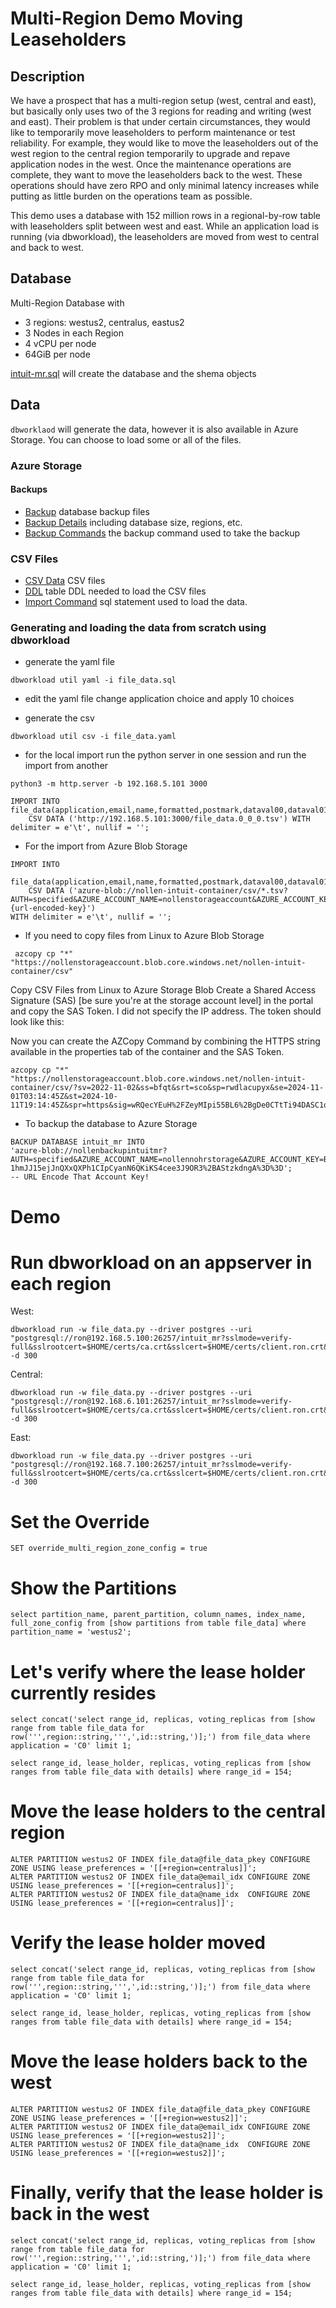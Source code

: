 # Multi-Region Demo Moving Leaseholders

## Description
We have a prospect that has a multi-region setup (west, central and east), but basically only uses two of the 3 regions for reading and writing (west and east).  Their problem is that under certain circumstances, they would like to temporarily move leaseholders to perform maintenance or test reliability.   For example, they would like to move the leaseholders out of the west region to the central region temporarily to upgrade and repave application nodes in the west.  Once the maintenance operations are complete, they want to move the leaseholders back to the west.   These operations should have zero RPO and only minimal latency increases while putting as little burden on the operations team as possible.

This demo uses a database with 152 million rows in a regional-by-row table with leaseholders split between west and east.   While an application load is running (via dbworkload), the leaseholders are moved from west to central and back to west.   

## Database
Multi-Region Database with 
- 3 regions: westus2, centralus, eastus2
- 3 Nodes in each Region
- 4 vCPU per node
- 64GiB per node

[intuit-mr.sql](ddl\intuit-mr.sql) will create the database and the shema objects

## Data
`dbworklaod` will generate the data, however it is also available in Azure Storage.  You can choose to load some or all of the files.

### Azure Storage
#### Backups
- [Backup](https://portal.azure.com/#view/Microsoft_Azure_Storage/ContainerMenuBlade/~/overview/storageAccountId/%2Fsubscriptions%2Feebc0b2a-9ff2-499c-9e75-1a32e8fe13b3%2FresourceGroups%2Fnollen-resource-group%2Fproviders%2FMicrosoft.Storage%2FstorageAccounts%2Fnollennohrstorage/path/nollenbackupintuitmr/etag/%220x8DCEBB9702BDD4B%22/defaultEncryptionScope/%24account-encryption-key/denyEncryptionScopeOverride~/false/defaultId//publicAccessVal/None) database backup files
- [Backup Details](https://portal.azure.com/#view/Microsoft_Azure_Storage/BlobPropertiesBladeV2/storageAccountId/%2Fsubscriptions%2Feebc0b2a-9ff2-499c-9e75-1a32e8fe13b3%2FresourceGroups%2Fnollen-resource-group%2Fproviders%2FMicrosoft.Storage%2FstorageAccounts%2Fnollennohrstorage/path/nollenbackupintuitmr-backup-details%2FBACKUP%20DATABASE%20intuit_mr.txt/isDeleted~/false/tabToload~/3) including database size, regions, etc.
- [Backup Commands](https://www.example.com) the backup command used to take the backup
### CSV Files
- [CSV Data](https://portal.azure.com/#view/Microsoft_Azure_Storage/ContainerMenuBlade/~/overview/storageAccountId/%2Fsubscriptions%2Feebc0b2a-9ff2-499c-9e75-1a32e8fe13b3%2FresourceGroups%2Fnollen-resource-group%2Fproviders%2FMicrosoft.Storage%2FstorageAccounts%2Fnollenstorageaccount/path/nollen-intuit-container/etag/%220x8DCEA419CE48F93%22/defaultEncryptionScope/%24account-encryption-key/denyEncryptionScopeOverride~/false/defaultId//publicAccessVal/None) CSV files
- [DDL](https://portal.azure.com/#view/Microsoft_Azure_Storage/ContainerMenuBlade/~/overview/storageAccountId/%2Fsubscriptions%2Feebc0b2a-9ff2-499c-9e75-1a32e8fe13b3%2FresourceGroups%2Fnollen-resource-group%2Fproviders%2FMicrosoft.Storage%2FstorageAccounts%2Fnollenstorageaccount/path/nollen-intuit-container/etag/%220x8DCEA419CE48F93%22/defaultEncryptionScope/%24account-encryption-key/denyEncryptionScopeOverride~/false/defaultId//publicAccessVal/None) table DDL needed to load the CSV files
- [Import Command](hhttps://portal.azure.com/#view/Microsoft_Azure_Storage/ContainerMenuBlade/~/overview/storageAccountId/%2Fsubscriptions%2Feebc0b2a-9ff2-499c-9e75-1a32e8fe13b3%2FresourceGroups%2Fnollen-resource-group%2Fproviders%2FMicrosoft.Storage%2FstorageAccounts%2Fnollenstorageaccount/path/nollen-intuit-container/etag/%220x8DCEA419CE48F93%22/defaultEncryptionScope/%24account-encryption-key/denyEncryptionScopeOverride~/false/defaultId//publicAccessVal/None) sql statement used to load the data.  

### Generating and loading the data from scratch using dbworkload
- generate the yaml file
```
dbworkload util yaml -i file_data.sql
```

- edit the yaml file
change application choice and apply 10 choices

- generate the csv
```
dbworkload util csv -i file_data.yaml
```

- for the local import run the python server in one session and run the import from another
```
python3 -m http.server -b 192.168.5.101 3000
```
```
IMPORT INTO file_data(application,email,name,formatted,postmark,dataval00,dataval01,dataval02,dataval03,dataval04,dataval05,dataval06,dataval07,dataval08,dataval09,dataval10,dataval11,dataval12,dataval13,dataval14,dataval15,dataval16,dataval17,dataval18,dataval19,dataval20,dataval21,dataval22,dataval23,dataval24,dataval25,dataval26,dataval27,dataval28,dataval29,dataval30,dataval31,dataval32,dataval33,dataval34,dataval35,dataval36,dataval37,dataval38,dataval39,dataval40) 
    CSV DATA ('http://192.168.5.101:3000/file_data.0_0_0.tsv') WITH delimiter = e'\t', nullif = '';
```
- For the import from Azure Blob Storage
```
IMPORT INTO
	file_data(application,email,name,formatted,postmark,dataval00,dataval01,dataval02,dataval03,dataval04,dataval05,dataval06,dataval07,dataval08,dataval09,dataval10,dataval11,dataval12,dataval13,dataval14,dataval15,dataval16,dataval17,dataval18,dataval19,dataval20,dataval21,dataval22,dataval23,dataval24,dataval25,dataval26,dataval27,dataval28,dataval29,dataval30,dataval31,dataval32,dataval33,dataval34,dataval35,dataval36,dataval37,dataval38,dataval39,dataval40)
	CSV DATA ('azure-blob://nollen-intuit-container/csv/*.tsv?AUTH=specified&AZURE_ACCOUNT_NAME=nollenstorageaccount&AZURE_ACCOUNT_KEY={url-encoded-key}') 
WITH delimiter = e'\t', nullif = '';
```
- If you need to copy files from Linux to Azure Blob Storage
```
 azcopy cp "*" "https://nollenstorageaccount.blob.core.windows.net/nollen-intuit-container/csv"
```

Copy CSV Files from Linux to Azure Storage Blob
Create a Shared Access Signature (SAS) [be sure you're at the storage account level] in the portal and copy the SAS Token. I did not specify the IP address.  The token should look like this:

Now you can create the AZCopy Command by combining the HTTPS string available in the properties tab of the container and the SAS Token.
```
azcopy cp "*" "https://nollenstorageaccount.blob.core.windows.net/nollen-intuit-container/csv/?sv=2022-11-02&ss=bfqt&srt=sco&sp=rwdlacupyx&se=2024-11-01T03:14:45Z&st=2024-10-11T19:14:45Z&spr=https&sig=wRQecYEuH%2FZeyMIpi55BL6%2BgDe0CTtTi94DASC1qEyk%3D"
```

- To backup the database to Azure Storage
```
BACKUP DATABASE intuit_mr INTO
'azure-blob://nollenbackupintuitmr?AUTH=specified&AZURE_ACCOUNT_NAME=nollennohrstorage&AZURE_ACCOUNT_KEY=BMhChHaP5tcofRbA2BrkYKPoeJn5eWFqW
1hmJJ15ejJnQXxQXPh1CIpCyanN6QKiKS4cee3J9OR3%2BAStzkdngA%3D%3D';
-- URL Encode That Account Key!
```
# Demo
# Run dbworkload on an appserver in each region 
West:
```
dbworkload run -w file_data.py --driver postgres --uri "postgresql://ron@192.168.5.100:26257/intuit_mr?sslmode=verify-full&sslrootcert=$HOME/certs/ca.crt&sslcert=$HOME/certs/client.ron.crt&sslkey=$HOME/certs/client.ron.key" -d 300
```
Central:
```
dbworkload run -w file_data.py --driver postgres --uri "postgresql://ron@192.168.6.101:26257/intuit_mr?sslmode=verify-full&sslrootcert=$HOME/certs/ca.crt&sslcert=$HOME/certs/client.ron.crt&sslkey=$HOME/certs/client.ron.key" -d 300
```
East:
```
dbworkload run -w file_data.py --driver postgres --uri "postgresql://ron@192.168.7.100:26257/intuit_mr?sslmode=verify-full&sslrootcert=$HOME/certs/ca.crt&sslcert=$HOME/certs/client.ron.crt&sslkey=$HOME/certs/client.ron.key" -d 300
```

# Set the Override
```
SET override_multi_region_zone_config = true
```

# Show the Partitions
```
select partition_name, parent_partition, column_names, index_name, full_zone_config from [show partitions from table file_data] where partition_name = 'westus2';
```

# Let's verify where the lease holder currently resides
```
select concat('select range_id, replicas, voting_replicas from [show range from table file_data for row(''',region::string,''',',id::string,')];') from file_data where application = 'C0' limit 1;

select range_id, lease_holder, replicas, voting_replicas from [show ranges from table file_data with details] where range_id = 154;
```

# Move the lease holders to the central region
```
ALTER PARTITION westus2 OF INDEX file_data@file_data_pkey CONFIGURE ZONE USING lease_preferences = '[[+region=centralus]]';
ALTER PARTITION westus2 OF INDEX file_data@email_idx CONFIGURE ZONE USING lease_preferences = '[[+region=centralus]]';
ALTER PARTITION westus2 OF INDEX file_data@name_idx  CONFIGURE ZONE USING lease_preferences = '[[+region=centralus]]';
```

# Verify the lease holder moved
```
select concat('select range_id, replicas, voting_replicas from [show range from table file_data for row(''',region::string,''',',id::string,')];') from file_data where application = 'C0' limit 1;

select range_id, lease_holder, replicas, voting_replicas from [show ranges from table file_data with details] where range_id = 154;
```

# Move the lease holders back to the west
```
ALTER PARTITION westus2 OF INDEX file_data@file_data_pkey CONFIGURE ZONE USING lease_preferences = '[[+region=westus2]]';
ALTER PARTITION westus2 OF INDEX file_data@email_idx CONFIGURE ZONE USING lease_preferences = '[[+region=westus2]]';
ALTER PARTITION westus2 OF INDEX file_data@name_idx  CONFIGURE ZONE USING lease_preferences = '[[+region=westus2]]';
```

# Finally, verify that the lease holder is back in the west
```
select concat('select range_id, replicas, voting_replicas from [show range from table file_data for row(''',region::string,''',',id::string,')];') from file_data where application = 'C0' limit 1;

select range_id, lease_holder, replicas, voting_replicas from [show ranges from table file_data with details] where range_id = 154;
```


